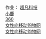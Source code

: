 作业：
<a href="https://haozi223.github.io/林东灏/html/平时/超凡.html">超凡科技</a><br>
<a href="https://haozi223.github.io/小鹿/小鹿.html">小鹿</a><br>
<a href="https://haozi223.github.io/360/HTML/360.html">360</a><br>
<a href="https://haozi223.github.io/女性向购物网站/啦啦.html">女性向移动购物网</a><br>
<a href="https://haozi223.github.io/GHOST.HTML/博客.html">女性向移动购物网</a><br>
